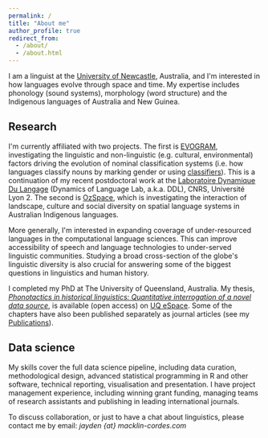 ```yaml
---
permalink: /
title: "About me"
author_profile: true
redirect_from: 
  - /about/
  - /about.html
---
```


I am a linguist at the [University of Newcastle](https://www.newcastle.edu.au/profile/jayden-macklin-cordes), Australia, and I'm interested in how languages evolve through space and time. My expertise includes phonology (sound systems), morphology (word structure) and the Indigenous languages of Australia and New Guinea.

## Research

I'm currently affiliated with two projects. The first is [EVOGRAM](https://anr.fr/Project-ANR-20-CE27-0021), investigating the linguistic and non-linguistic (e.g. cultural, environmental) factors driving the evolution of nominal classification systems (i.e. how languages classify nouns by marking gender or using [classifiers](https://en.wikipedia.org/wiki/Classifier_(linguistics))). This is a continuation of my recent postdoctoral work at the [Laboratoire Dynamique Du Langage](http://www.ddl.cnrs.fr/index.asp?Langue=EN&) (Dynamics of Language Lab, a.k.a. DDL), CNRS, Université Lyon 2. The second is [OzSpace](https://ozspace.org/), which is investigating the interaction of landscape, culture and social diversity on spatial language systems in Australian Indigenous languages.

More generally, I'm interested in expanding coverage of under-resourced languages in the computational language sciences. This can improve accessibility of speech and language technologies to under-served linguistic communities. Studying a broad cross-section of the globe's linguistic diversity is also crucial for answering some of the biggest questions in linguistics and human history.

I completed my PhD at The University of Queensland, Australia. My thesis, [_Phonotactics in historical linguistics: Quantitative interrogation of a novel data source_](https://espace.library.uq.edu.au/view/UQ:9d9e8be), is available (open access) on [UQ eSpace](https://espace.library.uq.edu.au/view/UQ:9d9e8be). Some of the chapters have also been published separately as journal articles (see my [Publications](publications.md)).

## Data science

My skills cover the full data science pipeline, including data curation, methodological design, advanced statistical programming in R and other software, technical reporting, visualisation and presentation. I have project management experience, including winning grant funding, managing teams of research assistants and publishing in leading international journals.

To discuss collaboration, or just to have a chat about linguistics, please contact me by email: _jayden {at} macklin-cordes.com_
